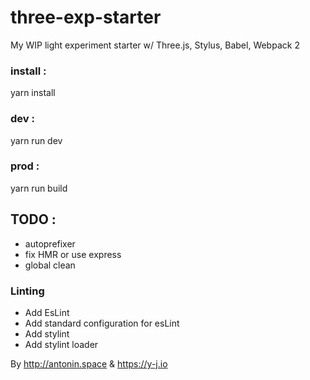 # three-exp-starter
My WIP light experiment starter w/ Three.js, Stylus, Babel, Webpack 2

### install : 
yarn install
### dev :
yarn run dev
### prod :
yarn run build

## TODO : 

* autoprefixer
* fix HMR or use express
* global clean

### Linting
* Add EsLint
* Add standard configuration for esLint
* Add stylint
* Add stylint loader


By http://antonin.space & https://y-j.io
